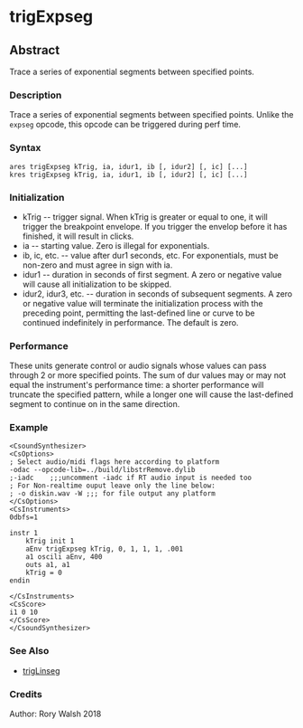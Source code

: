 # trigExpseg

## Abstract 

Trace a series of exponential segments between specified points.

### Description
Trace a series of exponential segments between specified points. Unlike the `expseg` opcode, this opcode can be triggered during perf time.

### Syntax
```csound
ares trigExpseg kTrig, ia, idur1, ib [, idur2] [, ic] [...]
kres trigExpseg kTrig, ia, idur1, ib [, idur2] [, ic] [...]
```

### Initialization

* kTrig -- trigger signal. When kTrig is greater or equal to one, it will trigger the breakpoint envelope. If you trigger the envelop before it has finished, it will result in clicks. 
* ia -- starting value. Zero is illegal for exponentials. 
* ib, ic, etc. -- value after dur1 seconds, etc. For exponentials, must be non-zero and must agree in sign with ia.
* idur1 -- duration in seconds of first segment. A zero or negative value will cause all initialization to be skipped.
* idur2, idur3, etc. -- duration in seconds of subsequent segments. A zero or negative value will terminate the initialization process with the preceding point, permitting the last-defined line or curve to be continued indefinitely in performance. The default is zero.

### Performance

These units generate control or audio signals whose values can pass through 2 or more specified points. The sum of dur values may or may not equal the instrument's performance time: a shorter performance will truncate the specified pattern, while a longer one will cause the last-defined segment to continue on in the same direction.

### Example

```csound
<CsoundSynthesizer>
<CsOptions>
; Select audio/midi flags here according to platform
-odac --opcode-lib=../build/libstrRemove.dylib 
;-iadc    ;;;uncomment -iadc if RT audio input is needed too
; For Non-realtime ouput leave only the line below:
; -o diskin.wav -W ;;; for file output any platform
</CsOptions>
<CsInstruments>
0dbfs=1

instr 1
    kTrig init 1
    aEnv trigExpseg kTrig, 0, 1, 1, 1, .001
    a1 oscili aEnv, 400
    outs a1, a1
    kTrig = 0
endin

</CsInstruments>
<CsScore>
i1 0 10
</CsScore>
</CsoundSynthesizer>
```

### See Also

* [trigLinseg](trigLinseg.md)


### Credits
Author: Rory Walsh
2018